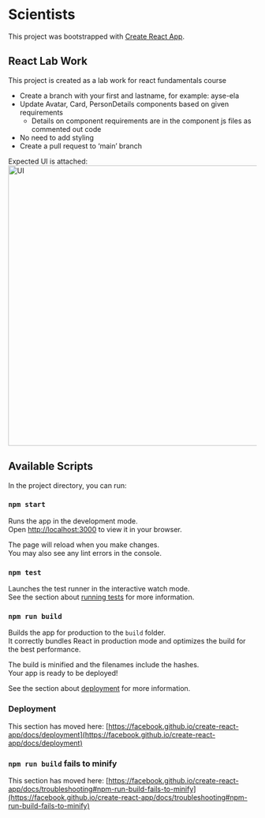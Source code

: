 # Scientists 

This project was bootstrapped with [Create React App](https://github.com/facebook/create-react-app).

## React Lab Work

This project is created as a lab work for react fundamentals course
- Create a branch with your first and lastname, for example: ayse-ela
- Update Avatar, Card, PersonDetails components based on given requirements
   - Details on component requirements are in the component js files as commented out code
- No need to add styling
- Create a pull request to ‘main’ branch

Expected UI is attached: 
<img width="568" alt="UI" src="https://github.com/aysenurela/react-scientists/assets/40861089/07298006-6180-4c05-8528-fa82600296f9">

## Available Scripts

In the project directory, you can run:

### `npm start`

Runs the app in the development mode.\
Open [http://localhost:3000](http://localhost:3000) to view it in your browser.

The page will reload when you make changes.\
You may also see any lint errors in the console.

### `npm test`

Launches the test runner in the interactive watch mode.\
See the section about [running tests](https://facebook.github.io/create-react-app/docs/running-tests) for more information.

### `npm run build`

Builds the app for production to the `build` folder.\
It correctly bundles React in production mode and optimizes the build for the best performance.

The build is minified and the filenames include the hashes.\
Your app is ready to be deployed!

See the section about [deployment](https://facebook.github.io/create-react-app/docs/deployment) for more information.

### Deployment

This section has moved here: [https://facebook.github.io/create-react-app/docs/deployment](https://facebook.github.io/create-react-app/docs/deployment)

### `npm run build` fails to minify

This section has moved here: [https://facebook.github.io/create-react-app/docs/troubleshooting#npm-run-build-fails-to-minify](https://facebook.github.io/create-react-app/docs/troubleshooting#npm-run-build-fails-to-minify)

